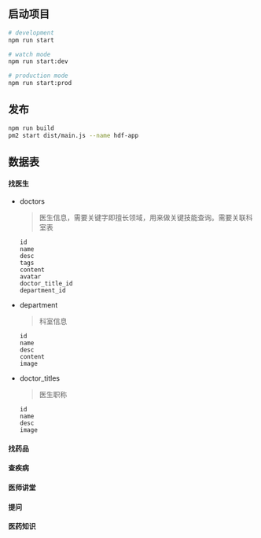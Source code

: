 ## 启动项目

```bash
# development
npm run start

# watch mode
npm run start:dev

# production mode
npm run start:prod
```

## 发布

```bash
npm run build
pm2 start dist/main.js --name hdf-app
```

## 数据表

#### 找医生

- doctors
  > 医生信息，需要关键字即擅长领域，用来做关键技能查询。需要关联科室表
  ```
  id
  name
  desc
  tags
  content
  avatar
  doctor_title_id
  department_id
  ```
- department
  > 科室信息
  ```
  id
  name
  desc
  content
  image
  ```
- doctor_titles
  > 医生职称
  ```
  id
  name
  desc
  image
  ```

#### 找药品

#### 查疾病

#### 医师讲堂

#### 提问

#### 医药知识

